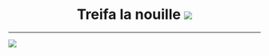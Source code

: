 <h1 align="center">Treifa la nouille <a href="https://visitorbadge.io/status?path=https%3A%2F%2Fgithub.com%2FTreifaa"><img src="https://api.visitorbadge.io/api/visitors?path=https%3A%2F%2Fgithub.com%2FTreifaa&labelColor=%23333333&countColor=%23ba68c8&style=flat" /></a>
</h1> 


____
         
<table>
  <tr>
      <img align="center" style="padding=0;" src="https://github-readme-stats.quantumlytangled.vercel.app/api/top-langs/?username=Treifaa&theme=dark&layout=default&show_icons=true" />
  </tr>
</table>
